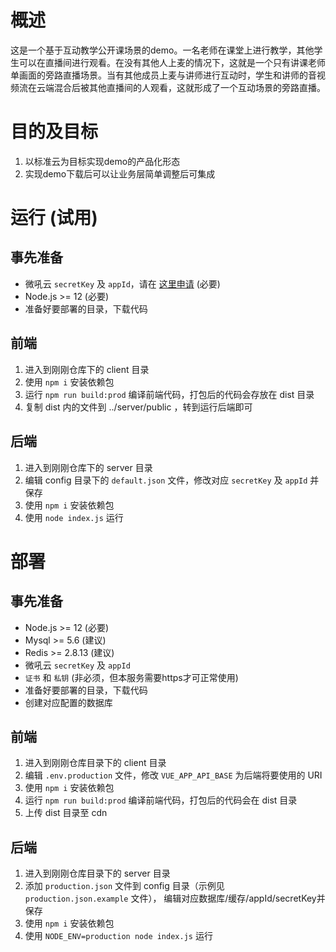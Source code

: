 # 概述
这是一个基于互动教学公开课场景的demo。一名老师在课堂上进行教学，其他学生可以在直播间进行观看。在没有其他人上麦的情况下，这就是一个只有讲课老师单画面的旁路直播场景。当有其他成员上麦与讲师进行互动时，学生和讲师的音视频流在云端混合后被其他直播间的人观看，这就形成了一个互动场景的旁路直播。


# 目的及目标
1. 以标准云为目标实现demo的产品化形态
2. 实现demo下载后可以让业务层简单调整后可集成


# 运行 (试用)
## 事先准备
* 微吼云 `secretKey` 及 `appId`，请在 [这里申请](https://console.vhallyun.com) (必要) 
* Node.js >= 12 (必要)
* 准备好要部署的目录，下载代码

## 前端
1. 进入到刚刚仓库下的 client 目录
2. 使用 `npm i` 安装依赖包
3. 运行 `npm run build:prod` 编译前端代码，打包后的代码会存放在 dist 目录
4. 复制 dist 内的文件到 ../server/public ，转到运行后端即可

## 后端
1. 进入到刚刚仓库下的 server 目录
2. 编辑 config 目录下的 `default.json` 文件，修改对应 `secretKey` 及 `appId` 并保存
3. 使用 `npm i` 安装依赖包
4. 使用 `node index.js` 运行


# 部署
## 事先准备
* Node.js >= 12 (必要)
* Mysql >= 5.6 (建议)
* Redis >= 2.8.13 (建议)
* 微吼云 `secretKey` 及 `appId`
* `证书` 和 `私钥` (非必须，但本服务需要https才可正常使用)
* 准备好要部署的目录，下载代码
* 创建对应配置的数据库

## 前端
1. 进入到刚刚仓库目录下的 client 目录
2. 编辑 `.env.production` 文件，修改 `VUE_APP_API_BASE` 为后端将要使用的 URI
2. 使用 `npm i` 安装依赖包
3. 运行 `npm run build:prod` 编译前端代码，打包后的代码会在 dist 目录
4. 上传 dist 目录至 cdn

## 后端
1. 进入到刚刚仓库目录下的 server 目录
2. 添加 `production.json` 文件到 config 目录（示例见 `production.json.example` 文件），
编辑对应数据库/缓存/appId/secretKey并保存
3. 使用 `npm i` 安装依赖包
4. 使用 `NODE_ENV=production node index.js` 运行

